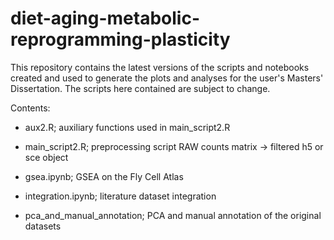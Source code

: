 # diet-aging-metabolic-reprogramming-plasticity

This repository contains the latest versions of the scripts and notebooks created and used to generate the plots and analyses for the user's Masters' Dissertation.
The scripts here contained are subject to change.

Contents:
- aux2.R; auxiliary functions used in main_script2.R
- main_script2.R; preprocessing script RAW counts matrix -> filtered h5 or sce object

- gsea.ipynb; GSEA on the Fly Cell Atlas
- integration.ipynb; literature dataset integration
- pca_and_manual_annotation; PCA and manual annotation of the original datasets
